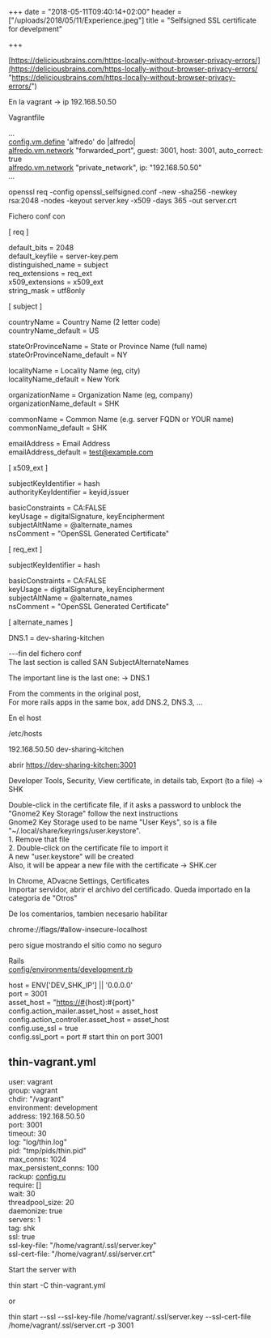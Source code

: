 +++
date = "2018-05-11T09:40:14+02:00"
header = ["/uploads/2018/05/11/Experience.jpeg"]
title = "Selfsigned SSL certificate for develpment"

+++
<!--more-->

[https://deliciousbrains.com/https-locally-without-browser-privacy-errors/](https://deliciousbrains.com/https-locally-without-browser-privacy-errors/ "https://deliciousbrains.com/https-locally-without-browser-privacy-errors/")  
  
  
En la vagrant -> ip 192.168.50.50  
  
Vagrantfile  
  
...  
  [config.vm.define](http://config.vm.define/) 'alfredo' do |alfredo|  
    [alfredo.vm.network](http://alfredo.vm.network/) "forwarded_port", guest: 3001, host: 3001, auto_correct: true  
    [alfredo.vm.network](http://alfredo.vm.network/) "private_network", ip: "192.168.50.50"  
...  
  
openssl req -config openssl_selfsigned.conf -new -sha256 -newkey rsa:2048 -nodes -keyout server.key -x509 -days 365 -out server.crt  
  
Fichero conf con   
  
\[ req \]  
  
default_bits        = 2048  
default_keyfile     = server-key.pem  
distinguished_name  = subject  
req_extensions      = req_ext  
x509_extensions     = x509_ext  
string_mask         = utf8only  
  
\[ subject \]  
  
countryName                 = Country Name (2 letter code)  
countryName_default         = US  
  
stateOrProvinceName         = State or Province Name (full name)  
stateOrProvinceName_default = NY  
  
localityName                = Locality Name (eg, city)  
localityName_default        = New York  
  
organizationName            = Organization Name (eg, company)  
organizationName_default    = SHK  
  
commonName                  = Common Name (e.g. server FQDN or YOUR name)  
commonName_default          = SHK  
  
emailAddress                = Email Address  
emailAddress_default        = [test@example.com](mailto:test@example.com)  
  
\[ x509_ext \]  
  
subjectKeyIdentifier   = hash  
authorityKeyIdentifier = keyid,issuer  
  
basicConstraints       = CA:FALSE  
keyUsage               = digitalSignature, keyEncipherment  
subjectAltName         = @alternate_names  
nsComment              = "OpenSSL Generated Certificate"  
  
\[ req_ext \]  
  
subjectKeyIdentifier = hash  
  
basicConstraints     = CA:FALSE  
keyUsage             = digitalSignature, keyEncipherment  
subjectAltName       = @alternate_names  
nsComment            = "OpenSSL Generated Certificate"  
  
\[ alternate_names \]  
  
DNS.1       = dev-sharing-kitchen  
  
---fin del fichero conf  
The last section is called SAN SubjectAlternateNames  
  
The important line is the last one: -> DNS.1  
  
From the comments in the original post,  
For more rails apps in the same box, add DNS.2, DNS.3, ...  
  
  
En el host  
  
/etc/hosts  
  
192\.168.50.50 dev-sharing-kitchen  
  
  
abrir [https://dev-sharing-kitchen:3001](https://dev-sharing-kitchen:3001/)  
  
Developer Tools, Security, View certificate, in details tab, Export (to a file) -> SHK  
  
Double-click in the certificate file, if it asks a password to unblock the "Gnome2 Key Storage" follow the next instructions  
Gnome2 Key Storage used to be name "User Keys", so is a file "\~/.local/share/keyrings/user.keystore".  
1\. Remove that file  
2\. Double-click on the certificate file to import it  
A new "user.keystore" will be created  
Also, it will be appear a new file with the certificate -> SHK.cer  
  
  
In Chrome, ADvacne Settings, Certificates  
Importar servidor, abrir el archivo del certificado. Queda importado en la categoria de "Otros"  
  
  
De los comentarios, tambien necesario habilitar  
  
chrome://flags/#allow-insecure-localhost   
  
pero sigue mostrando el sitio como no seguro  
  
  
  
  
Rails  
[config/environments/development.rb](http://config/environments/development.rb)  
  
  
  host = ENV\['DEV_SHK_IP'\] || '0.0.0.0'  
  port = 3001  
  asset_host = "[https://#](https:/#){host}:#{port}"  
  config.action_mailer.asset_host = asset_host  
  config.action_controller.asset_host = asset_host  
  config.use_ssl = true  
  config.ssl_port = port # start thin on port 3001  
  
  
thin-vagrant.yml  
---  
user: vagrant  
group: vagrant  
chdir: "/vagrant"  
environment: development  
address: 192.168.50.50  
port: 3001  
timeout: 30  
log: "log/thin.log"  
pid: "tmp/pids/thin.pid"  
max_conns: 1024  
max_persistent_conns: 100  
rackup: [config.ru](http://config.ru/)  
require: \[\]  
wait: 30  
threadpool_size: 20  
daemonize: true  
servers: 1  
tag: shk  
ssl: true  
ssl-key-file: "/home/vagrant/.ssl/server.key"  
ssl-cert-file: "/home/vagrant/.ssl/server.crt"  
  
  
Start the server with  
  
thin start -C thin-vagrant.yml  
  
or  
  
thin start --ssl  --ssl-key-file /home/vagrant/.ssl/server.key --ssl-cert-file /home/vagrant/.ssl/server.crt -p 3001